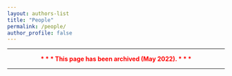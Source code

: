 ```yaml
---
layout: authors-list
title: "People"
permalink: /people/
author_profile: false
---
```


<div style="width:100%; max-width:800px; margin:auto"> 
    <p><center><font color="red"><b><hr>* * * This page has been archived (May 2022). * * *<hr></b></font></center></p>
    <br>
</div>
